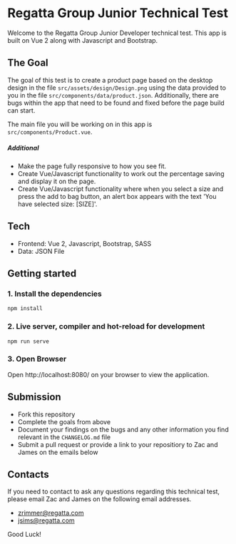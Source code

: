 # Regatta Group Junior Technical Test
Welcome to the Regatta Group Junior Developer technical test. This app is built on Vue 2 along with Javascript and Bootstrap.

## The Goal
The goal of this test is to create a product page based on the desktop design in the file `src/assets/design/Design.png` using the data provided to you in the file `src/components/data/product.json`. Additionally, there are bugs within the app that need to be found and fixed before the page build can start.

The main file you will be working on in this app is `src/components/Product.vue`.

##### Additional
- Make the page fully responsive to how you see fit.
- Create Vue/Javascript functionality to work out the percentage saving and display it on the page.
- Create Vue/Javascript functionality where when you select a size and press the add to bag button, an alert box appears with the text 'You have selected size: [SIZE]'.

## Tech
- Frontend: Vue 2, Javascript, Bootstrap, SASS
- Data: JSON File

## Getting started
### 1. Install the dependencies
```
npm install
```

### 2. Live server, compiler and hot-reload for development
```
npm run serve
```

### 3. Open Browser

Open http://localhost:8080/ on your browser to view the application.

## Submission 
- Fork this repository
- Complete the goals from above
- Document your findings on the bugs and any other information you find relevant in the `CHANGELOG.md` file
- Submit a pull request or provide a link to your repositiory to Zac and James on the emails below

## Contacts
If you need to contact to ask any questions regarding this technical test, please email Zac and James on the following email addresses.
- zrimmer@regatta.com
- jsims@regatta.com

Good Luck!
